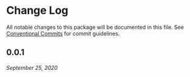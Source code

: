 # Change Log

All notable changes to this package will be documented in this file.
See [Conventional Commits](https://conventionalcommits.org) for commit guidelines.

## 0.0.1
###### *September 25, 2020*